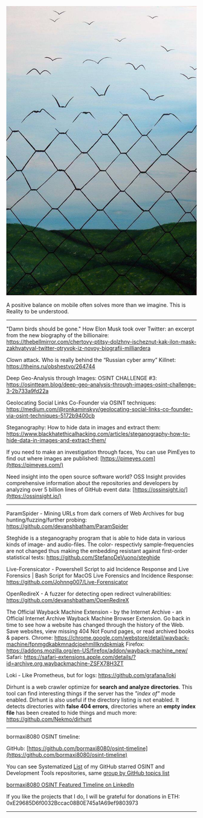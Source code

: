 ![alt text](img/23.jpg)

A positive balance on mobile often solves more than we imagine. This is Reality to be understood.

----

"Damn birds should be gone." How Elon Musk took over Twitter: an excerpt from the new biography of the billionaire: https://thebellmirror.com/chertovy-ptitsy-dolzhny-ischeznut-kak-ilon-mask-zakhvatyval-twitter-otryvok-iz-novoy-biografii-milliardera

Clown attack. Who is really behind the “Russian cyber army” Killnet: https://theins.ru/obshestvo/264744

Deep Geo-Analysis through Images: OSINT CHALLENGE #3: https://osintteam.blog/deep-geo-analysis-through-images-osint-challenge-3-2b733a9fd22a

Geolocating Social Links Co-Founder via OSINT techniques: https://medium.com/@ronkaminskyy/geolocating-social-links-co-founder-via-osint-techniques-5172b9400cb

Steganography: How to hide data in images and extract them: https://www.blackhatethicalhacking.com/articles/steganography-how-to-hide-data-in-images-and-extract-them/

If you need to make an investigation through faces, You can use PimEyes to find out where images are published: [https://pimeyes.com](https://pimeyes.com/)

Need insight into the open source software world? OSS Insight provides comprehensive information about the repositories and developers by analyzing over 5 billion lines of GitHub event data: [https://ossinsight.io/](https://ossinsight.io/)

----

ParamSpider - Mining URLs from dark corners of Web Archives for bug hunting/fuzzing/further probing: https://github.com/devanshbatham/ParamSpider

Steghide is a steganography program that is able to hide data in various kinds
of image- and audio-files. The color- respectivly sample-frequencies are not
changed thus making the embedding resistant against first-order statistical
tests: https://github.com/StefanoDeVuono/steghide

Live-Forensicator - Powershell Script to aid Incidence Response and Live Forensics | Bash Script for MacOS Live Forensics and Incidence Response: https://github.com/Johnng007/Live-Forensicator

OpenRedireX - A fuzzer for detecting open redirect vulnerabilities: https://github.com/devanshbatham/OpenRedireX

The Official Wayback Machine Extension - by the Internet Archive - an Official Internet Archive Wayback Machine Browser Extension. Go back in time to see how a website has changed through the history of the Web. Save websites, view missing 404 Not Found pages, or read archived books & papers.
Chrome: https://chrome.google.com/webstore/detail/wayback-machine/fpnmgdkabkmnadcjpehmlllkndpkmiak
Firefox: https://addons.mozilla.org/en-US/firefox/addon/wayback-machine_new/
Safari: https://safari-extensions.apple.com/details/?id=archive.org.waybackmachine-ZSFX78H3ZT

Loki - Like Prometheus, but for logs: https://github.com/grafana/loki

Dirhunt is a web crawler optimize for **search and analyze directories**. This tool can find interesting things if the server has the _"index of"_ mode enabled. Dirhunt is also useful if the directory listing is not enabled. It detects directories with **false 404 errors**, directories where an **empty index file** has been created to hide things and much more: https://github.com/Nekmo/dirhunt

----

bormaxi8080 OSINT timeline:

GitHub: [https://github.com/bormaxi8080/osint-timeline](https://github.com/bormaxi8080/osint-timeline)

You can see Systematized [List](https://github.com/bormaxi8080/github-starred-repos-builder/blob/main/starred_repos.md) of my GitHub starred OSINT and Development Tools repositories, same [group by GitHub topics list](https://github.com/bormaxi8080/starred)

[bormaxi8080 OSINT Featured Timeline on LinkedIn](https://www.linkedin.com/in/osintech/details/featured/)

If you like the projects that I do, I will be grateful for donations in ETH: 0xE29685D6f0032Bccac08B0E745a1A69ef9803973

----
